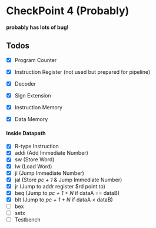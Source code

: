 # CheckPoint 4 (Probably)

**probably has lots of bug!**

## Todos

- [x] Program Counter

- [x] Instruction Register (not used but prepared for pipeline)

- [x] Decoder

- [x] Sign Extension

- [x] Instruction Memory

- [x] Data Memory

#### Inside Datapath

- [x] R-type Instruction
- [x] addi (Add Immediate Number)
- [x] sw (Store Word)
- [x] lw (Load Word)
- [x] ji (Jump Immediate Number) 
- [x] jal (Store *pc + 1* &  Jump Immediate Number)
- [x] jr (Jump to addr register $rd point to)
- [x] beq (Jump to *pc + 1 + N* if dataA == dataB)
- [x] blt (Jump to *pc + 1 + N* if dataA < dataB)
- [ ] bex
- [ ] setx
- [ ] Testbench
